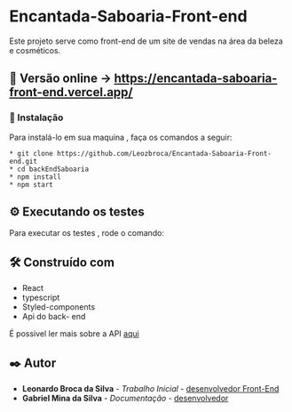 # Encantada-Saboaria-Front-end

Este projeto serve como front-end de um site de vendas na área da beleza e cosméticos. 

## :rocket: Versão online -> https://encantada-saboaria-front-end.vercel.app/


### :wrench: Instalação

Para instalá-lo em sua maquina , faça os comandos a seguir:

```
* git clone https://github.com/Leozbroca/Encantada-Saboaria-Front-end.git
* cd backEndSaboaria
* npm install
* npm start
```

## :gear: Executando os testes

Para executar os testes , rode o comando:

## 🛠️ Construído com

* React
* typescript
* Styled-components
* Api do back- end 

É possivel ler mais sobre a API [aqui](https://documenter.getpostman.com/view/24008527/2s93CPpXSw)

## :black_nib: Autor

* **Leonardo Broca da Silva** - *Trabalho Inicial* - [desenvolvedor Front-End]( https://github.com/Leozbroca)
* **Gabriel Mina da Silva** - *Documentação* - [desenvolvedor]( https://github.com/gabrielmina118)
